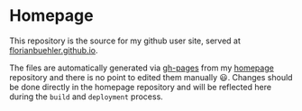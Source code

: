 ﻿# Homepage

This repository is the source for my github user site, served at [florianbuehler.github.io](https://florianbuehler.github.io/).

The files are automatically generated via [gh-pages](https://github.com/tschaub/gh-pages) from my [homepage](https://github.com/florianbuehler/homepage) repository and there is no point to edited them manually :smiley:.
Changes should be done directly in the homepage repository and will be reflected here during the `build` and `deployment` process.